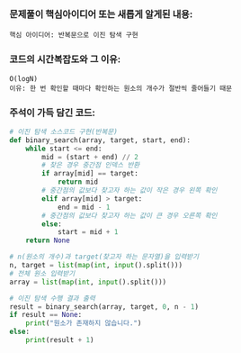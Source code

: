 ### 문제풀이 핵심아이디어 또는 새롭게 알게된 내용: 
    핵심 아이디어: 반복문으로 이진 탐색 구현

    
### 코드의 시간복잡도와 그 이유:
    O(logN)
    이유: 한 번 확인할 때마다 확인하는 원소의 개수가 절반씩 줄어들기 때문 
    
### 주석이 가득 담긴 코드:
```python
# 이진 탐색 소스코드 구현(반복문)
def binary_search(array, target, start, end):
    while start <= end:
        mid = (start + end) // 2
        # 찾은 경우 중간점 인덱스 반환
        if array[mid] == target:
            return mid
        # 중간점의 값보다 찾고자 하는 값이 작은 경우 왼쪽 확인
        elif array[mid] > target:
            end = mid - 1
        # 중간점의 값보다 찾고자 하는 값이 큰 경우 오른쪽 확인
        else:
            start = mid + 1
    return None

# n(원소의 개수)과 target(찾고자 하는 문자열)을 입력받기
n, target = list(map(int, input().split()))
# 전체 원소 입력받기
array = list(map(int, input().split()))

# 이진 탐색 수행 결과 출력
result = binary_search(array, target, 0, n - 1)
if result == None:
    print("원소가 존재하지 않습니다.")
else:
    print(result + 1)
```
